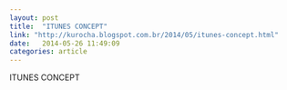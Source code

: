```yaml
---
layout: post
title:  "ITUNES CONCEPT"
link: "http://kurocha.blogspot.com.br/2014/05/itunes-concept.html"
date:   2014-05-26 11:49:09
categories: article
---
```


ITUNES CONCEPT
